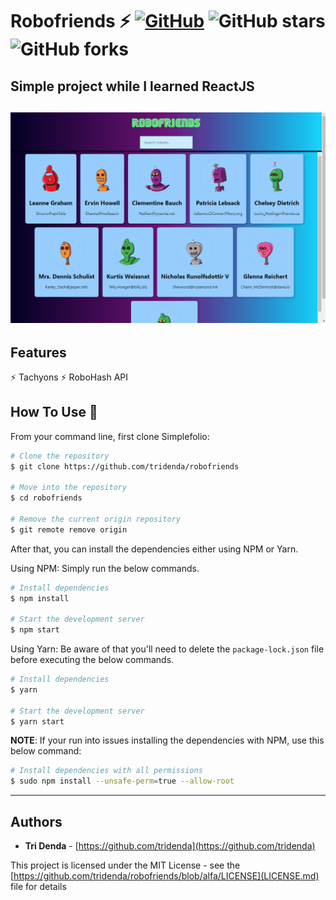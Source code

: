 # Robofriends ️⚡ [![GitHub](https://img.shields.io/github/license/cobidev/simplefolio?color=blue)](https://github.com/tridenda/robofriends/blob/master/LICENSE.md) ![GitHub stars](https://img.shields.io/github/stars/tridenda/robofriends) ![GitHub forks](https://img.shields.io/github/forks/tridenda/robofriends)

## Simple project while I learned ReactJS

<h2 align="center">
  <img src="https://github.com/tridenda/robofriends/blob/alfa/examples/example.gif" alt="Robofriends" width="600" />
  <br>
</h2>

## Features

️️⚡ Tachyons
️️⚡ RoboHash API

## How To Use 🔧

From your command line, first clone Simplefolio:

```bash
# Clone the repository
$ git clone https://github.com/tridenda/robofriends

# Move into the repository
$ cd robofriends

# Remove the current origin repository
$ git remote remove origin
```

After that, you can install the dependencies either using NPM or Yarn.

Using NPM: Simply run the below commands.

```bash
# Install dependencies
$ npm install

# Start the development server
$ npm start
```

Using Yarn: Be aware of that you'll need to delete the `package-lock.json` file before executing the below commands.

```bash
# Install dependencies
$ yarn

# Start the development server
$ yarn start
```

**NOTE**:
If your run into issues installing the dependencies with NPM, use this below command:

```bash
# Install dependencies with all permissions
$ sudo npm install --unsafe-perm=true --allow-root
```

---

## Authors

- **Tri Denda** - [https://github.com/tridenda](https://github.com/tridenda)

This project is licensed under the MIT License - see the [https://github.com/tridenda/robofriends/blob/alfa/LICENSE](LICENSE.md) file for details
